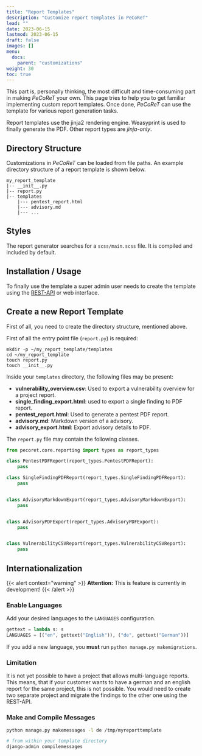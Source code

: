 ```yaml
---
title: "Report Templates"
description: "Customize report templates in PeCoReT"
lead: ""
date: 2023-06-15
lastmod: 2023-06-15
draft: false
images: []
menu:
  docs:
    parent: "customizations"
weight: 30
toc: true
---
```


This part is, personally thinking, the most difficult and time-consuming part in making *PeCoReT* your own.
This page tries to help you to get familiar implementing custom report templates.
Once done, *PeCoReT* can use the template for various report generation tasks.

Report templates use the jinja2 rendering engine. Weasyprint is used to finally generate the PDF.
Other report types are *jinja-only*.

## Directory Structure

Customizations in *PeCoReT* can be loaded from file paths.
An example directory structure of a report template is shown below.

```
my_report_template
|-- __init__.py
|-- report.py
|-- templates
	|--- pentest_report.html
	|--- advisory.md
	|--- ...
```


## Styles
The report generator searches for a `scss/main.scss` file.
It is compiled and included by default.


## Installation / Usage

To finally use the template a super admin user needs to create the template using
the [REST-API](/docs/user-guide/rest-api/) or web interface.


## Create a new Report Template
First of all, you need to create the directory structure, mentioned above.

First of all the entry point file (`report.py`) is required:

```
mkdir -p ~/my_report_template/templates
cd ~/my_report_template
touch report.py
touch __init__.py
```

Inside your `templates` directory, the following files may be present:

- **vulnerability_overview.csv**:
  Used to export a vulnerability overview for a project report.
- **single_finding_export.html**:
  used to export a single finding to PDF report.
- **pentest_report.html**:
  Used to generate a pentest PDF report.
- **advisory.md**:
  Markdown version of a advisory.
- **advisory_export.html**:
  Export advisory details to PDF.

The `report.py` file may contain the following classes.

```python
from pecoret.core.reporting import types as report_types

class PentestPDFReport(report_types.PentestPDFReport):
    pass

class SingleFindingPDFReport(report_types.SingleFindingPDFReport):
    pass


class AdvisoryMarkdownExport(report_types.AdvisoryMarkdownExport):
    pass


class AdvisoryPDFExport(report_types.AdvisoryPDFExport):
    pass


class VulnerabilityCSVReport(report_types.VulnerabilityCSVReport):
    pass

```


## Internationalization

{{< alert context="warning" >}}
**Attention:** This is feature is currently in development!
{{< /alert >}}

### Enable Languages

Add your desired languages to the `LANGUAGES` configuration.

```python
gettext = lambda s: s
LANGUAGES = [("en", gettext("English")), ("de", gettext("German"))]
```

If you add a new language, you **must** run `python manage.py makemigrations`.

### Limitation

It is not yet possible to have a project that allows multi-language reports.
This means, that if your customer wants to have a german and an english report for the same project, this is not possible.
You would need to create two separate project and migrate the findings to the other one using the REST-API.


### Make and Compile Messages

```bash
python manage.py makemessages -l de /tmp/myreporttemplate

# from within your template directory
django-admin compilemessages
```
